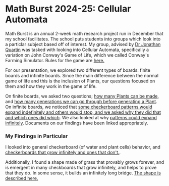# Math Burst 2024-25: Cellular Automata

Math Burst is an annual 2-week math research project run in December that my school facilitates. The school puts students into groups which look into a particlar subject based off of interest. My group, advised by [Dr Jonathan Quartin](https://www.linkedin.com/in/jonathan-quartin-968b60169/) was tasked with looking into Cellular Automata, specifically a variation on John Conway's Game of Life, which we called Conway's Farming Simulator. Rules for the game are [here.](https://docs.google.com/document/d/1Ki42L5Et9mdAd-HqaVvKsXriCIsjzqKH6-QlcMrwLYo/edit?usp=sharing) 


For our presentation, we explored two different types of boards: finite boards and infinite boards. Since the main difference between the normal game of life and this is the inclusion of Plants, our questions focused on them and how they work in the game of life.

On finite boards, we asked two questions; [how many Plants can be made](https://docs.google.com/document/d/1ANZHt22N39XbrkMQS3sR0wZthlUxioKUaMUWswkXXik/edit?usp=sharing), and [how many generations we can go through before generating a Plant](https://docs.google.com/document/d/1k9PPP5iO96Bpq2PNk6lSTKN0TDQWOEqRP-Va4m4tTYU/edit?usp=sharing). On infinite boards, we noticed that [some checkerboard patterns would expand indefinitely and others would stop, and we asked why they did that and which ones did which](https://docs.google.com/document/d/1CR2POYq-OAKLIEfDRuJL1y8O_004kQFaAy4k45UXW8I/edit?usp=sharing). We also looked at why [patterns could expand infinitely](https://docs.google.com/document/d/1p63mhs6lkVSrHEC4CbhzEx2d7GlYdUTwQbewK3JuInk/edit?usp=sharing). Documents on our findings have been linked appropriately.

### My Findings in Particular

I looked into general checkerboard (of water and plant cells) behavior, and [checkerboards that grow infinitely and ones that don't.](https://docs.google.com/document/d/1CR2POYq-OAKLIEfDRuJL1y8O_004kQFaAy4k45UXW8I/edit?usp=sharing).

Additionally, I found a shape made of grass that provably grows forever, and is emergent in many checkboards that grow infinitely, and helps to prove that they do. In some sense, it builds an infinitely long bridge. [The shape is described here.](https://docs.google.com/document/d/1p63mhs6lkVSrHEC4CbhzEx2d7GlYdUTwQbewK3JuInk/edit?usp=sharing)

